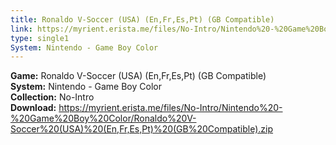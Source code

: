 ```yaml
---
title: Ronaldo V-Soccer (USA) (En,Fr,Es,Pt) (GB Compatible)
link: https://myrient.erista.me/files/No-Intro/Nintendo%20-%20Game%20Boy%20Color/Ronaldo%20V-Soccer%20(USA)%20(En,Fr,Es,Pt)%20(GB%20Compatible).zip
type: single1
System: Nintendo - Game Boy Color
---
```

<b>Game:</b> Ronaldo V-Soccer (USA) (En,Fr,Es,Pt) (GB Compatible)<br>
<b>System:</b> Nintendo - Game Boy Color<br>
<b>Collection:</b> No-Intro<br>
<b>Download:</b> https://myrient.erista.me/files/No-Intro/Nintendo%20-%20Game%20Boy%20Color/Ronaldo%20V-Soccer%20(USA)%20(En,Fr,Es,Pt)%20(GB%20Compatible).zip